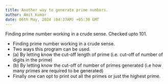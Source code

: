 ```yaml
---
title: Another way to generate prime numbers.
author: Amit Kumar
date: 06th May, 2024 (04:37AM) +05:30 GMT
---
```

Finding prime number working in a crude sense. Checked upto 101.

- Finding prime number working in a crude sense. 
- Two ways this program can be used.
- (a) By letting know the cut-off length of prime (i.e. cut-off of number of digits in the prime)
- (b) By letting know the cut-off of number of primes generated (i.e how many primes are required to be generated)
- Finally one can opt to print out all the primes or just the highest prime.